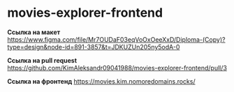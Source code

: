 # movies-explorer-frontend
**Ссылка на макет**
https://www.figma.com/file/Mr7OUDaF03eqVoOxOeeXxD/Diploma-(Copy)?type=design&node-id=891-3857&t=JDKUZUn205ny5odA-0

**Ссылка на pull request**
https://github.com/KimAleksandr09041988/movies-explorer-frontend/pull/3


**Ссылка на фронтенд**
https://movies.kim.nomoredomains.rocks/
